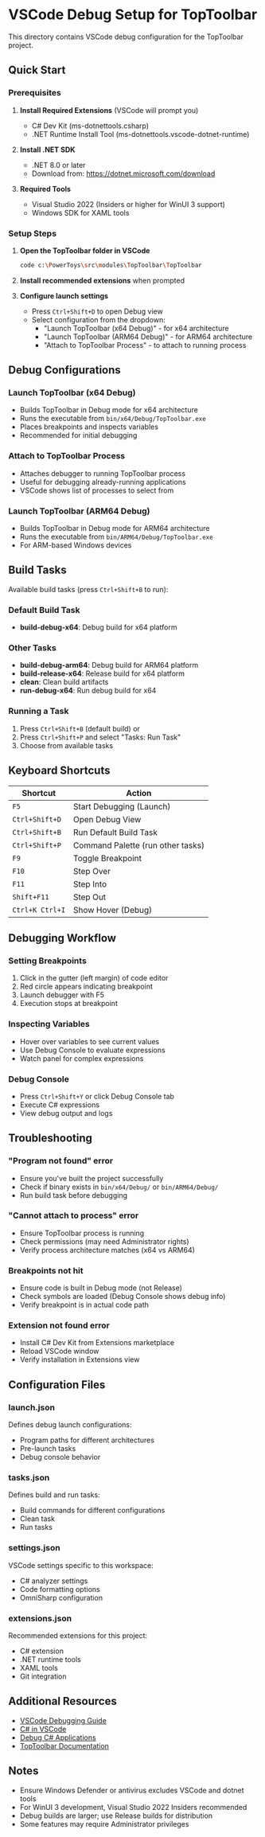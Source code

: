 # VSCode Debug Setup for TopToolbar

This directory contains VSCode debug configuration for the TopToolbar project.

## Quick Start

### Prerequisites

1. **Install Required Extensions** (VSCode will prompt you)
   - C# Dev Kit (ms-dotnettools.csharp)
   - .NET Runtime Install Tool (ms-dotnettools.vscode-dotnet-runtime)

2. **Install .NET SDK**
   - .NET 8.0 or later
   - Download from: https://dotnet.microsoft.com/download

3. **Required Tools**
   - Visual Studio 2022 (Insiders or higher for WinUI 3 support)
   - Windows SDK for XAML tools

### Setup Steps

1. **Open the TopToolbar folder in VSCode**
   ```bash
   code c:\PowerToys\src\modules\TopToolbar\TopToolbar
   ```

2. **Install recommended extensions** when prompted

3. **Configure launch settings**
   - Press `Ctrl+Shift+D` to open Debug view
   - Select configuration from the dropdown:
     - "Launch TopToolbar (x64 Debug)" - for x64 architecture
     - "Launch TopToolbar (ARM64 Debug)" - for ARM64 architecture
     - "Attach to TopToolbar Process" - to attach to running process

## Debug Configurations

### Launch TopToolbar (x64 Debug)
- Builds TopToolbar in Debug mode for x64 architecture
- Runs the executable from `bin/x64/Debug/TopToolbar.exe`
- Places breakpoints and inspects variables
- Recommended for initial debugging

### Attach to TopToolbar Process
- Attaches debugger to running TopToolbar process
- Useful for debugging already-running applications
- VSCode shows list of processes to select from

### Launch TopToolbar (ARM64 Debug)
- Builds TopToolbar in Debug mode for ARM64 architecture
- Runs the executable from `bin/ARM64/Debug/TopToolbar.exe`
- For ARM-based Windows devices

## Build Tasks

Available build tasks (press `Ctrl+Shift+B` to run):

### Default Build Task
- **build-debug-x64**: Debug build for x64 platform

### Other Tasks
- **build-debug-arm64**: Debug build for ARM64 platform
- **build-release-x64**: Release build for x64 platform
- **clean**: Clean build artifacts
- **run-debug-x64**: Run debug build for x64

### Running a Task
1. Press `Ctrl+Shift+B` (default build) or
2. Press `Ctrl+Shift+P` and select "Tasks: Run Task"
3. Choose from available tasks

## Keyboard Shortcuts

| Shortcut | Action |
|----------|--------|
| `F5` | Start Debugging (Launch) |
| `Ctrl+Shift+D` | Open Debug View |
| `Ctrl+Shift+B` | Run Default Build Task |
| `Ctrl+Shift+P` | Command Palette (run other tasks) |
| `F9` | Toggle Breakpoint |
| `F10` | Step Over |
| `F11` | Step Into |
| `Shift+F11` | Step Out |
| `Ctrl+K Ctrl+I` | Show Hover (Debug) |

## Debugging Workflow

### Setting Breakpoints
1. Click in the gutter (left margin) of code editor
2. Red circle appears indicating breakpoint
3. Launch debugger with F5
4. Execution stops at breakpoint

### Inspecting Variables
- Hover over variables to see current values
- Use Debug Console to evaluate expressions
- Watch panel for complex expressions

### Debug Console
- Press `Ctrl+Shift+Y` or click Debug Console tab
- Execute C# expressions
- View debug output and logs

## Troubleshooting

### "Program not found" error
- Ensure you've built the project successfully
- Check if binary exists in `bin/x64/Debug/` or `bin/ARM64/Debug/`
- Run build task before debugging

### "Cannot attach to process" error
- Ensure TopToolbar process is running
- Check permissions (may need Administrator rights)
- Verify process architecture matches (x64 vs ARM64)

### Breakpoints not hit
- Ensure code is built in Debug mode (not Release)
- Check symbols are loaded (Debug Console shows debug info)
- Verify breakpoint is in actual code path

### Extension not found error
- Install C# Dev Kit from Extensions marketplace
- Reload VSCode window
- Verify installation in Extensions view

## Configuration Files

### launch.json
Defines debug launch configurations:
- Program paths for different architectures
- Pre-launch tasks
- Debug console behavior

### tasks.json
Defines build and run tasks:
- Build commands for different configurations
- Clean task
- Run tasks

### settings.json
VSCode settings specific to this workspace:
- C# analyzer settings
- Code formatting options
- OmniSharp configuration

### extensions.json
Recommended extensions for this project:
- C# extension
- .NET runtime tools
- XAML tools
- Git integration

## Additional Resources

- [VSCode Debugging Guide](https://code.visualstudio.com/docs/editor/debugging)
- [C# in VSCode](https://code.visualstudio.com/docs/languages/csharp)
- [Debug C# Applications](https://code.visualstudio.com/docs/csharp/debugging)
- [TopToolbar Documentation](../README.md)

## Notes

- Ensure Windows Defender or antivirus excludes VSCode and dotnet tools
- For WinUI 3 development, Visual Studio 2022 Insiders recommended
- Debug builds are larger; use Release builds for distribution
- Some features may require Administrator privileges
